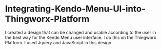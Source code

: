 # Integrating-Kendo-Menu-UI-into-Thingworx-Platform
 I created a design that can be changed and usable according to the user in the best way for the Kendo Menu user interface. I do this on the Thingworx Platform. I used Jquery and JavaScript in this design
